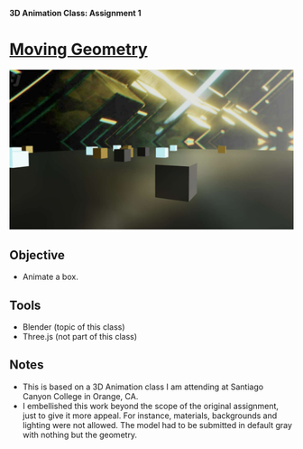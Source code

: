 **3D Animation Class: Assignment 1**

# [Moving Geometry](https://joerhoney.github.io/moving-geometry/)

![Screenshot of snowman](https://github.com/joerhoney/moving-geometry/blob/main/screenshot.jpg)

## Objective

- Animate a box.

## Tools

- Blender (topic of this class)
- Three.js (not part of this class)

## Notes

- This is based on a 3D Animation class I am attending at Santiago Canyon College in Orange, CA.
- I embellished this work beyond the scope of the original assignment, just to give it more appeal. For instance, materials, backgrounds and lighting were not allowed. The model had to be submitted in default gray with nothing but the geometry.
